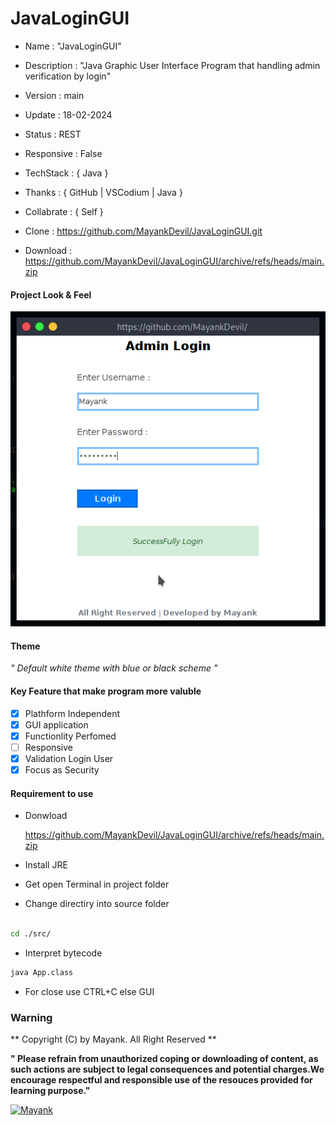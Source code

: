 # JavaLoginGUI

- Name : "JavaLoginGUI"

- Description : "Java Graphic User Interface Program that handling admin verification by login"

- Version : main

- Update : 18-02-2024

- Status : REST

- Responsive : False

- TechStack : { Java }

- Thanks : { GitHub | VSCodium | Java }

- Collabrate : { Self }

- Clone : https://github.com/MayankDevil/JavaLoginGUI.git

- Download : https://github.com/MayankDevil/JavaLoginGUI/archive/refs/heads/main.zip

#### Project Look & Feel

![NETWORK_ERROR](./lib/img/version4.png)

#### Theme

_" Default white theme with blue or black scheme "_

#### Key Feature that make program more valuble

 - [x] Plathform Independent
 - [x] GUI application
 - [x] Functionlity Perfomed
 - [ ] Responsive
 - [x] Validation Login User
 - [x] Focus as Security

#### Requirement to use

-  Donwload

   <https://github.com/MayankDevil/JavaLoginGUI/archive/refs/heads/main.zip>
   
-  Install JRE
   
-  Get open Terminal in project folder

-  Change directiry into source folder

```sh

cd ./src/

```

-  Interpret bytecode

```sh
java App.class
```

- For close use CTRL+C else GUI


### Warning

** Copyright (C) by Mayank. All Right Reserved **

__" Please refrain from unauthorized coping or downloading of content, as such actions are subject to legal consequences and potential charges.We encourage respectful and responsible use of the resouces provided for learning purpose."__

[![Mayank](https://img.shields.io/badge/MayankDevil-FF0000?style=for-the-badge&logo=github&logoColor=white)](https://github.com/MayankDevil/)

